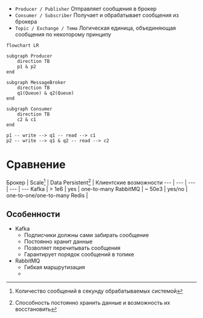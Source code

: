 - `Producer / Publisher`
	Отправляет сообщения в брокер
- `Consumer / Subscriber`
Получает и обрабатывает сообщения из брокера
- `Topic / Exchange / Тема`
Логическая единица, объединяющая сообщения по некоторому принципу

```mermaid
flowchart LR

subgraph Producer
	direction TB
	p1 & p2
end

subgraph MessageBroker
	direction TB
	q1(Queue) & q2(Queue)
end

subgraph Consumer
	direction TB
	c2 & c1
end

p1 -- write --> q1 -- read --> c1
p2 -- write --> q1 & q2 -- read --> c2
```

# Сравнение

Брокер | Scale[^1] | Data Persistent[^2] | Клиентские возможности 
--- | --- | --- | --- | ---
Kafka | > 1e6 | yes | one-to-many
RabbitMQ | ~ 50e3 | yes/no | one-to-one/one-to-many
Redis | 

## Особенности
- Kafka
	- Подписчики должны сами забирать сообщение
	- Постоянно хранит данные
	- Позволяет перечитывать сообщения
	- Гарантирует порядок сообщений в топике
- RabbitMQ
	- Гибкая маршрутизация
	- 

[^1]: Количество сообщений в секунду обрабатываемых системой
[^2]: Способность постоянно хранить данные и возможность их восстановить